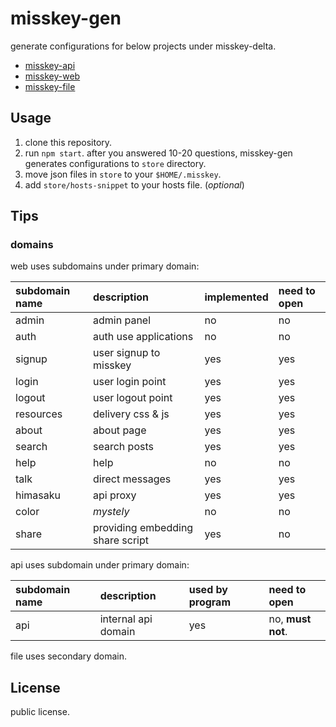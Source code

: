 misskey-gen
=====
generate configurations for below projects under misskey-delta.  
- [misskey-api](https://github.com/misskey-delta/misskey-api)
- [misskey-web](https://github.com/misskey-delta/misskey-web)
- [misskey-file](https://github.com/misskey-delta/misskey-file)

Usage
-----
1. clone this repository.
2. run `npm start`. after you answered 10-20 questions, misskey-gen generates configurations to `store` directory.
3. move json files in `store` to your `$HOME/.misskey`.
4. add `store/hosts-snippet` to your hosts file. (_optional_)

Tips
-----

### domains
web uses subdomains under primary domain:  

| subdomain name | description | implemented | need to open |
| :-- | :-- | :-- | :-- |
| admin | admin panel | no | no |
| auth | auth use applications | no | no |
| signup | user signup to misskey | yes | yes |
| login | user login point | yes | yes |
| logout | user logout point | yes | yes |
| resources | delivery css & js | yes | yes |
| about | about page | yes | yes |
| search | search posts | yes | yes |
| help | help | no | no |
| talk | direct messages | yes | yes |
| himasaku | api proxy | yes | yes |
| color | _mystely_ | no | no |
| share | providing embedding share script | yes | no |

api uses subdomain under primary domain:  

| subdomain name | description | used by program | need to open |
| :-- | :-- |:-- | :-- |
| api | internal api domain | yes | no, **must not**. |

file uses secondary domain.

License
-----
public license.
